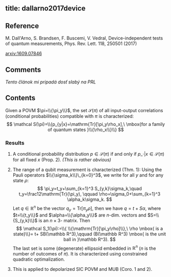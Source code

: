 title: dallarno2017device
---

## Reference

M. Dall'Arno, S. Brandsen, F. Buscemi, V. Vedral, Device-independent tests of quantum measurements, Phys. Rev. Lett. 118, 250501 (2017)

[arxiv:1609.07846](https://arxiv.org/abs/1609.07846)

## Comments

*Tento článok mi pripadá dosť slabý na PRL*


##  Contents

Given a POVM $\pi=\\{\pi_y\\}$, the set $\mathcal S(\pi)$ of all input-output correlations (conditional probabilities) compatible with $\pi$  is characterized:
$$
\mathcal S(\pi)=\\{p_{y|x}=\mathrm{Tr}[\pi_y\rho_x],\ \mbox{for a family of quantum states }\\{\rho_x\\}\\}
$$

### Results

1. A conditional probability distribution $p\in \mathcal S(\pi)$ if and only if $p\_{\cdot|x}\in \mathcal S(\pi)$ for all
   fixed $x$ (Prop. 2).  *(This is rather obvious)*

2. The range  of a qubit measurement is characterized (Thm. 1): Using the Pauli operators $\\{\sigma_k\\}\_{k=0}^3$, we
   write for all $y$ and for any state $\rho$:
$$
\pi_y=t_y+\sum_{k=1}^3 S_{y,k}\sigma_k,\quad t_y=\frac12\mathrm{Tr}(\pi_y), \qquad \rho=\sigma_0+\sum_{k=1}^3 \alpha_k\sigma_k.
$$
Let $q\in \mathbb R^n$ be the vector $q_y=\mathrm{Tr}[\pi_y\rho]$, then we have $q=t+S\alpha$, where $t=\\{t_y\\}$ and
$\alpha=\\{\alpha_y\\}$ are $n$-dim. vectors and $S=\\{S_{y,k}\\}$ is an $n\times 3$- matrix. Then
$$
\mathcal S_1(\pi):=\\{ \\{\mathrm{Tr}[\pi_y\rho]\\},\ \rho \mbox{ is a state}\\}= t+ SB(\mathbb R^3),\qquad (B(\mathbb R^3) \mbox{ is the unit ball in }\mathbb R^3).
$$
The last set is some (degenerate)  ellipsoid embedded in $\mathbb R^n$ ($n$ is the number of outcomes of $\pi$). It is characterized using
constrained quadratic optimalization. 

3. This is applied to depolarized SIC POVM and MUB (Coro. 1 and 2).


 

